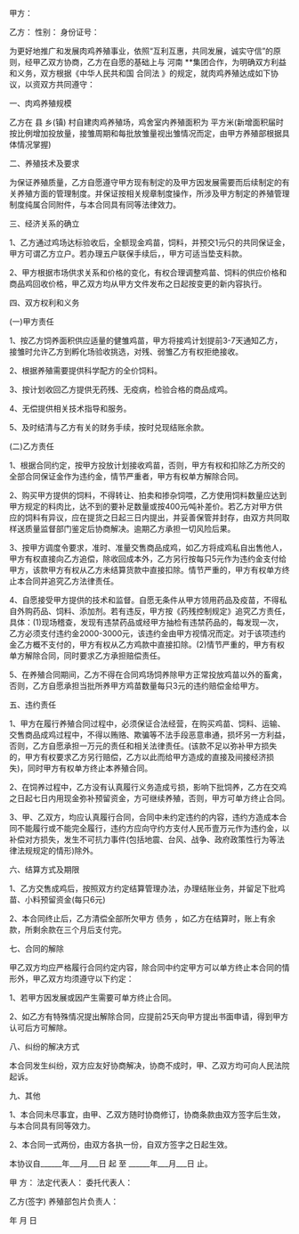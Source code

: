 
 


甲方：


乙方： 性别： 身份证号：


为更好地推广和发展肉鸡养殖事业，依照“互利互惠，共同发展，诚实守信”的原则，经甲乙双方协商，乙方在自愿的基础上与
河南
**集团合作，为明确双方利益和义务，双方根据《中华人民共和国
合同法
》的规定，就肉鸡养殖达成如下协议，以资双方共同遵守：


一、肉鸡养殖规模


乙方在 县 乡(镇) 村自建肉鸡养殖场，鸡舍室内养殖面积为 平方米(新增面积届时按比例增加投放量，接雏周期和每批放雏量视出雏情况而定，由甲方养殖部根据具体情况掌握)


二、养殖技术及要求


为保证养殖质量，乙方自愿遵守甲方现有制定的及甲方因发展需要而后续制定的有关养殖方面的管理制度。并保证按相关规章制度操作，所涉及甲方制定的养殖管理制度纯属合同附件，与本合同具有同等法律效力。


三、经济关系的确立


1、乙方通过鸡场达标验收后，全额现金鸡苗，饲料，并预交1元∕只的共同保证金，甲方可谓乙方立户。若办理五户联保手续后，，甲方可适当垫支料款。


2、甲方根据市场供求关系和价格的变化，有权合理调整鸡苗、饲料的供应价格和商品鸡回收价格，甲乙双方均从甲方文件发布之日起按变更的新内容执行。


四、双方权利和义务


(一)甲方责任


1、按乙方饲养面积供应适量的健雏鸡苗，甲方将接鸡计划提前3-7天通知乙方，接雏时允许乙方到孵化场验收挑选，对残、弱雏乙方有权拒绝接收。


2、根据养殖需要提供科学配方的全价饲料。


3、按计划收回乙方提供无药残、无疫病，检验合格的商品成鸡。


4、无偿提供相关技术指导和服务。


5、及时结清与乙方有关的财务手续，按时兑现结账余款。


(二)乙方责任


1、根据合同约定，按甲方投放计划接收鸡苗，否则，甲方有权和扣除乙方所交的全部合同保证金作为违约金，情节严重者，甲方有权单方解除合同。


2、购买甲方提供的饲料，不得转让、拍卖和掺杂饲喂，乙方使用饲料数量应达到甲方规定的料肉比，达不到的要补足数量或按400元∕吨补差价。若乙方对甲方供应的饲料有异议，应在提货之日起三日内提出，并妥善保管并封存，由双方共同取样送质量监督部门鉴定后协商解决。逾期乙方承担一切风险后果。


3、按甲方调度令要求，准时、准量交售商品成鸡，如乙方将成鸡私自出售他人，甲方有权直接向乙方追偿，除收回成本外，乙方另行按每只5元作为违约金支付给甲方，该款甲方有权从乙方未结算货款中直接扣除。情节严重的，甲方有权单方终止本合同并追究乙方法律责任。


4、自愿接受甲方提供的技术和监督。自愿无条件从甲方领用药品及疫苗，不得私自外购药品、饲料、添加剂。若有违反，甲方按《药残控制规定》追究乙方责任，具体：(1)现场稽查，发现有违禁药品或经甲方抽检有违禁药品的，每发现一次，乙方必须支付违约金2000-3000元，该违约金由甲方视情况而定。对于该项违约金乙方概不支付的，甲方有权从乙方鸡款中直接扣除。(2)情节严重的，甲方有权单方解除合同，同时要求乙方承担赔偿责任。


5、在养殖合同期间，乙方不得在合同鸡场饲养除甲方正常投放鸡苗以外的畜禽，否则，乙方自愿承担当批所养甲方鸡苗数量每只3元的违约赔偿金给甲方。


五、违约责任


1、甲方在履行养殖合同过程中，必须保证合法经营，在购买鸡苗、饲料、运输、交售商品成鸡过程中，不得以贿赂、欺骗等不法手段恶意串通，损坏另一方利益，否则，乙方自愿承担一万元的责任和相关法律责任。(该款不足以弥补甲方损失的，甲方有权要求乙方另行赔偿，乙方以此而给甲方造成的直接及间接经济损失)，同时甲方有权单方终止本养殖合同。


2、在饲养过程中，乙方没有认真履行义务造成亏损，影响下批饲养，乙方在交鸡之日起七日内用现金弥补预留资金，方可继续养殖，否则，甲方可单方终止合同。


3、甲、乙双方，均应认真履行合同，合同中未约定违约的内容，违约方造成本合同不能履行或不能完全履行，违约方应向守约方支付人民币壹万元作为违约金，以补偿对方损失，发生不可抗力事件(包括地震、台风、战争、政府政策性行为等法律法规规定的情形)除外。


六、结算方式及期限


1、乙方交售成鸡后，按照双方约定结算管理办法，办理结账业务，并留足下批鸡苗、小料预留资金(每只6元)


2、本合同终止后，乙方清偿全部所欠甲方
债务
，如乙方在结算时，账上有余款，所剩余款在三个月后支付完。


七、合同的解除


甲乙双方均应严格履行合同约定内容，除合同中约定甲方可以单方终止本合同的情形外，甲乙双方均须遵守以下约定：


1、若甲方因发展或因产生需要可单方终止合同。


2、如乙方有特殊情况提出解除合同，应提前25天向甲方提出书面申请，得到甲方认可后方可解除。


八、纠纷的解决方式


本合同发生纠纷，双方应友好协商解决，协商不成时，甲、乙双方均可向人民法院起诉。


九、其他


1、本合同未尽事宜，由甲、乙双方随时协商修订，协商条款由双方签字后生效，与本合同具有同等效力。


2、本合同一式两份，由双方各执一份，自双方签字之日起生效。


本协议自______年___月___日 起 至 ______年___月___日 止。


甲 方： 法定代表人： 委托代表人：


乙方(签字) 养殖部包片负责人：


年 月 日
 


 

 
 
 
 
 
  


  
 

  


  


  
 
 
 
 

